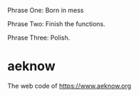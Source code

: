Phrase One: Born in mess

Phrase Two: Finish the functions.

Phrase Three: Polish.

# aeknow
The web code of https://www.aeknow.org
